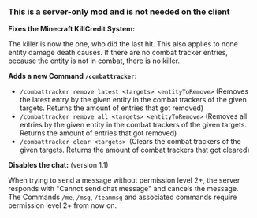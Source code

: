 ### This is a server-only mod and is not needed on the client


**Fixes the Minecraft KillCredit System:**

The killer is now the one, who did the last hit. This also applies to none entity damage death causes. If there are no combat tracker entries, because the entity is not in combat, there is no killer.


**Adds a new Command `/combattracker`:**

- `/combattracker remove latest <targets> <entityToRemove>` (Removes the latest entry by the given entity in the combat trackers of the given targets. Returns the amount of entries that got removed)
- `/combattracker remove all <targets> <entityToRemove>` (Removes all entries by the given entity in the combat trackers of the given targets. Returns the amount of entries that got removed)
- `/combattracker clear <targets> `(Clears the combat trackers of the given targets. Returns the amount of combat trackers that got cleared)


**Disables the chat:** (version 1.1)

When trying to send a message without permission level 2+, the server responds with "Cannot send chat message" and cancels the message.  
The Commands `/me`, `/msg`, `/teammsg` and associated commands require permission level 2+ from now on.
